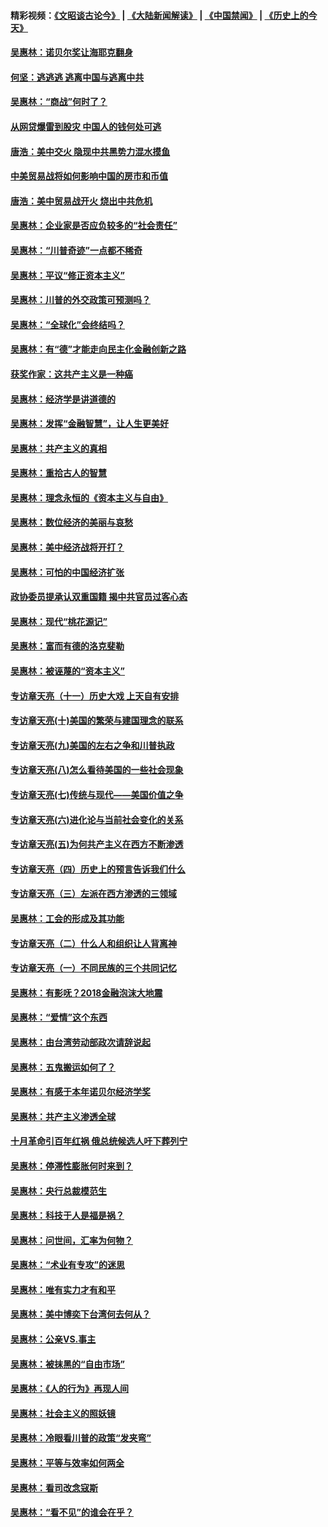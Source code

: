 #### 精彩视频：[《文昭谈古论今》](https://github.com/gfw-breaker/wenzhao/blob/master/README.md?t=12231831) | [《大陆新闻解读》](https://github.com/gfw-breaker/ntdtv-comedy/blob/master/README.md?t=12231831) | [《中国禁闻》](https://github.com/gfw-breaker/ntdtv-news/blob/master/README.md?t=12231831) | [《历史上的今天》](https://github.com/gfw-breaker/today-in-history/blob/master/README.md?t=12231831) 

#### [吴惠林：诺贝尔奖让海耶克翻身](../pages/nsc423/n10890049.md?t=12231831) 

#### [何坚：逃逃逃 逃离中国与逃离中共](../pages/nsc423/n10592891.md?t=12231831) 

#### [吴惠林：“商战”何时了？](../pages/nsc423/n10573558.md?t=12231831) 

#### [从网贷爆雷到股灾 中国人的钱何处可逃](../pages/nsc423/n10572800.md?t=12231831) 

#### [唐浩：美中交火 隐现中共黑势力混水摸鱼](../pages/nsc423/n10544040.md?t=12231831) 

#### [中美贸易战将如何影响中国的房市和币值](../pages/nsc423/n10543697.md?t=12231831) 

#### [唐浩：美中贸易战开火 烧出中共危机](../pages/nsc423/n10540126.md?t=12231831) 

#### [吴惠林：企业家是否应负较多的“社会责任”](../pages/nsc423/n10535022.md?t=12231831) 

#### [吴惠林：“川普奇迹”一点都不稀奇](../pages/nsc423/n10512808.md?t=12231831) 

#### [吴惠林：平议“修正资本主义”](../pages/nsc423/n10495724.md?t=12231831) 

#### [吴惠林：川普的外交政策可预测吗？](../pages/nsc423/n10462387.md?t=12231831) 

#### [吴惠林：“全球化”会终结吗？](../pages/nsc423/n10452838.md?t=12231831) 

#### [吴惠林：有“德”才能走向民主化金融创新之路](../pages/nsc423/n10432292.md?t=12231831) 

#### [获奖作家：这共产主义是一种癌](../pages/nsc423/n10431541.md?t=12231831) 

#### [吴惠林：经济学是讲道德的](../pages/nsc423/n10398014.md?t=12231831) 

#### [吴惠林：发挥“金融智慧”，让人生更美好](../pages/nsc423/n10375019.md?t=12231831) 

#### [吴惠林：共产主义的真相](../pages/nsc423/n10351394.md?t=12231831) 

#### [吴惠林：重拾古人的智慧](../pages/nsc423/n10337691.md?t=12231831) 

#### [吴惠林：理念永恒的《资本主义与自由》](../pages/nsc423/n10316274.md?t=12231831) 

#### [吴惠林：数位经济的美丽与哀愁](../pages/nsc423/n10292946.md?t=12231831) 

#### [吴惠林：美中经济战将开打？](../pages/nsc423/n10258825.md?t=12231831) 

#### [吴惠林：可怕的中国经济扩张](../pages/nsc423/n10219147.md?t=12231831) 

#### [政协委员提承认双重国籍 揭中共官员过客心态](../pages/nsc423/n10208809.md?t=12231831) 

#### [吴惠林：现代“桃花源记”](../pages/nsc423/n10185234.md?t=12231831) 

#### [吴惠林：富而有德的洛克斐勒](../pages/nsc423/n10142264.md?t=12231831) 

#### [吴惠林：被诬蔑的“资本主义”](../pages/nsc423/n10124816.md?t=12231831) 

#### [专访章天亮（十一）历史大戏 上天自有安排](../pages/nsc423/n10094905.md?t=12231831) 

#### [专访章天亮(十)美国的繁荣与建国理念的联系](../pages/nsc423/n10094899.md?t=12231831) 

#### [专访章天亮(九)美国的左右之争和川普执政](../pages/nsc423/n10094889.md?t=12231831) 

#### [专访章天亮(八)怎么看待美国的一些社会现象](../pages/nsc423/n10094857.md?t=12231831) 

#### [专访章天亮(七)传统与现代——美国价值之争](../pages/nsc423/n10093140.md?t=12231831) 

#### [专访章天亮(六)进化论与当前社会变化的关系](../pages/nsc423/n10092036.md?t=12231831) 

#### [专访章天亮(五)为何共产主义在西方不断渗透](../pages/nsc423/n10083620.md?t=12231831) 

#### [专访章天亮（四）历史上的预言告诉我们什么](../pages/nsc423/n10083606.md?t=12231831) 

#### [专访章天亮（三）左派在西方渗透的三领域](../pages/nsc423/n10081115.md?t=12231831) 

#### [吴惠林：工会的形成及其功能](../pages/nsc423/n10080633.md?t=12231831) 

#### [专访章天亮（二）什么人和组织让人背离神](../pages/nsc423/n10076637.md?t=12231831) 

#### [专访章天亮（一）不同民族的三个共同记忆](../pages/nsc423/n10074188.md?t=12231831) 

#### [吴惠林：有影呒？2018金融泡沫大地震](../pages/nsc423/n10040534.md?t=12231831) 

#### [吴惠林：“爱情”这个东西](../pages/nsc423/n10019423.md?t=12231831) 

#### [吴惠林：由台湾劳动部政次请辞说起](../pages/nsc423/n9979679.md?t=12231831) 

#### [吴惠林：五鬼搬运如何了？](../pages/nsc423/n9925338.md?t=12231831) 

#### [吴惠林：有感于本年诺贝尔经济学奖](../pages/nsc423/n9871883.md?t=12231831) 

#### [吴惠林：共产主义渗透全球](../pages/nsc423/n9812748.md?t=12231831) 

#### [十月革命引百年红祸 俄总统候选人吁下葬列宁](../pages/nsc423/n9810182.md?t=12231831) 

#### [吴惠林：停滞性膨胀何时来到？](../pages/nsc423/n9764136.md?t=12231831) 

#### [吴惠林：央行总裁模范生](../pages/nsc423/n9728134.md?t=12231831) 

#### [吴惠林：科技于人是福是祸？](../pages/nsc423/n9672982.md?t=12231831) 

#### [吴惠林：问世间，汇率为何物？](../pages/nsc423/n9621788.md?t=12231831) 

#### [吴惠林：“术业有专攻”的迷思](../pages/nsc423/n9580363.md?t=12231831) 

#### [吴惠林：唯有实力才有和平](../pages/nsc423/n9529599.md?t=12231831) 

#### [吴惠林：美中博奕下台湾何去何从？](../pages/nsc423/n9483598.md?t=12231831) 

#### [吴惠林：公亲VS.事主](../pages/nsc423/n9425637.md?t=12231831) 

#### [吴惠林：被抹黑的“自由市场”](../pages/nsc423/n9351545.md?t=12231831) 

#### [吴惠林：《人的行为》再现人间](../pages/nsc423/n9296339.md?t=12231831) 

#### [吴惠林：社会主义的照妖镜](../pages/nsc423/n9243460.md?t=12231831) 

#### [吴惠林：冷眼看川普的政策“发夹弯”](../pages/nsc423/n9120684.md?t=12231831) 

#### [吴惠林：平等与效率如何两全](../pages/nsc423/n9075430.md?t=12231831) 

#### [吴惠林：看司改念寇斯](../pages/nsc423/n9024915.md?t=12231831) 

#### [吴惠林：“看不见”的谁会在乎？](../pages/nsc423/n8977488.md?t=12231831) 

